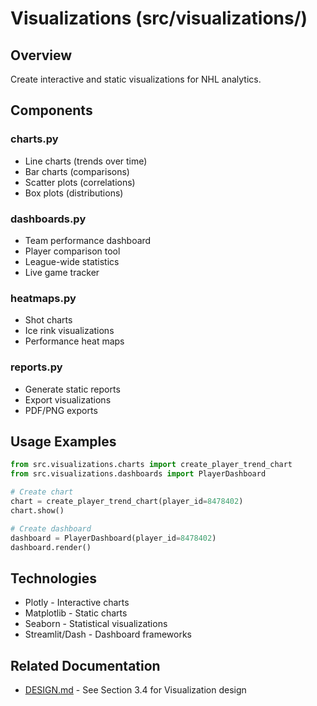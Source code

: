 # Visualizations (src/visualizations/)

## Overview
Create interactive and static visualizations for NHL analytics.

## Components

### charts.py
- Line charts (trends over time)
- Bar charts (comparisons)
- Scatter plots (correlations)
- Box plots (distributions)

### dashboards.py
- Team performance dashboard
- Player comparison tool
- League-wide statistics
- Live game tracker

### heatmaps.py
- Shot charts
- Ice rink visualizations
- Performance heat maps

### reports.py
- Generate static reports
- Export visualizations
- PDF/PNG exports

## Usage Examples

```python
from src.visualizations.charts import create_player_trend_chart
from src.visualizations.dashboards import PlayerDashboard

# Create chart
chart = create_player_trend_chart(player_id=8478402)
chart.show()

# Create dashboard
dashboard = PlayerDashboard(player_id=8478402)
dashboard.render()
```

## Technologies
- Plotly - Interactive charts
- Matplotlib - Static charts
- Seaborn - Statistical visualizations
- Streamlit/Dash - Dashboard frameworks

## Related Documentation
- [DESIGN.md](../../DESIGN.md) - See Section 3.4 for Visualization design
